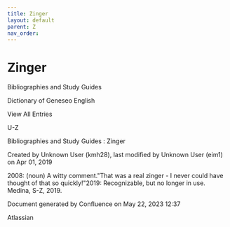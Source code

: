 ```yaml
---
title: Zinger
layout: default
parent: Z
nav_order:
---
```


# Zinger

Bibliographies and Study Guides

Dictionary of Geneseo English

View All Entries

U-Z

Bibliographies and Study Guides : Zinger

Created by  Unknown User (kmh28), last modified by  Unknown User (eim1) on Apr 01, 2019

2008: (noun) A witty comment.&quot;That was a real zinger - I never could have thought of that so quickly!&quot;2019: Recognizable, but no longer in use. Medina, S-Z, 2019.

Document generated by Confluence on May 22, 2023 12:37

Atlassian
